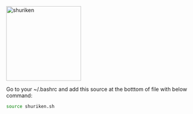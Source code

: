 

<img src="./assets/Shuriken.G03.watermarked.2k.png" alt="shuriken" width="200" height="200"/>

Go to your ~/.bashrc and add this source at the botttom of file with below command:

```bash
source shuriken.sh
```
